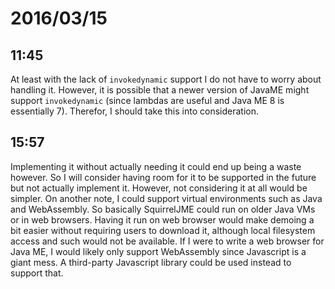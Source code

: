 # 2016/03/15

## 11:45

At least with the lack of `invokedynamic` support I do not have to worry about
handling it. However, it is possible that a newer version of JavaME might
support `invokedynamic` (since lambdas are useful and Java ME 8 is essentially
7). Therefor, I should take this into consideration.

## 15:57

Implementing it without actually needing it could end up being a waste
however. So I will consider having room for it to be supported in the future
but not actually implement it. However, not considering it at all would be
simpler. On another note, I could support virtual environments such as
Java and WebAssembly. So basically SquirrelJME could run on older Java VMs
or in web browsers. Having it run on web browser would make demoing a bit
easier without requiring users to download it, although local filesystem
access and such would not be available. If I were to write a web browser for
Java ME, I would likely only support WebAssembly since Javascript is a giant
mess. A third-party Javascript library could be used instead to support that.

